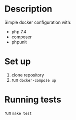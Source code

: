 # Description
Simple docker configuration with:
- php 7.4
- composer
- phpunit

# Set up
1. clone repository
2. run `docker-compose up`

# Running tests
run `make test`
